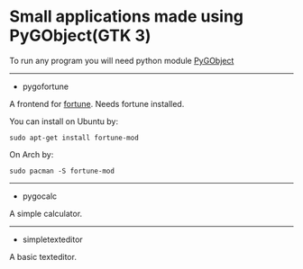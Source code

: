 # Small applications made using PyGObject(GTK 3)


To run any program you will need python module [PyGObject](https://wiki.gnome.org/action/show/Projects/PyGObject?action=show&redirect=PyGObject)
***
+ pygofortune 

A frontend for [fortune](https://www.freebsd.org/cgi/man.cgi?query=fortune&sektion=6&manpath=FreeBSD+6.4-RELEASE).
Needs fortune installed. 

You can install on Ubuntu by:

`sudo apt-get install fortune-mod`

On Arch by:

`sudo pacman -S fortune-mod`
***
+ pygocalc

A simple calculator.
***

+ simpletexteditor

A basic texteditor.
